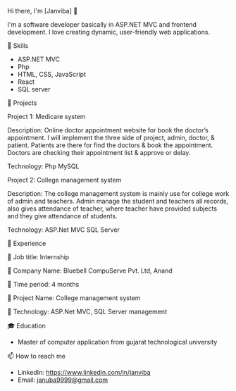 Hi there, I'm [Janviba] 👋

I'm a software developer basically in ASP.NET MVC and frontend development. 
I love creating dynamic, user-friendly web applications.

🚀 Skills

- ASP.NET MVC
- Php
- HTML, CSS, JavaScript
- React
- SQL server

🌟 Projects

Project 1: Medicare system

Description: Online doctor appointment website for book the doctor’s appointment.
I will implement the three side of project, admin, doctor, & patient. 
Patients are there for find the doctors & book the appointment. 
Doctors are checking their appointment list & approve or delay.

Technology: Php MySQL

Project 2: College management system

Description: The college management system is mainly use for college work of admin and teachers. 
Admin manage the student and teachers all records, also gives attendance of teacher, 
where teacher have provided subjects and they give attendance of students.

Technology: ASP.Net MVC SQL Server

💼 Experience

 Job title: Internship

 Company Name: Bluebell CompuServe Pvt. Ltd, Anand

 Time period: 4 months

 Project Name: College management system

 Technology: ASP.Net MVC, SQL Server management

🎓 Education

- Master of computer application from gujarat technological university

📫 How to reach me

- LinkedIn: https://www.linkedin.com/in/janviba
- Email: januba9999@gmail.com
